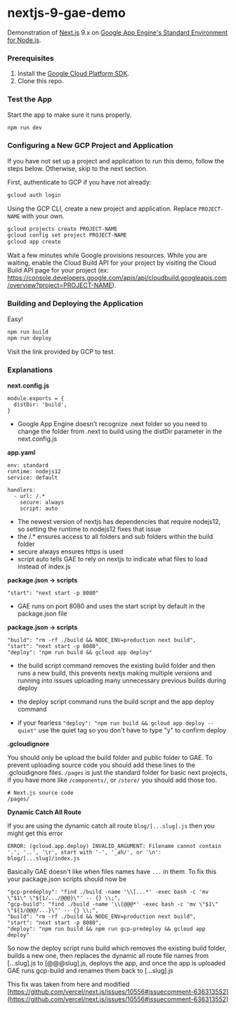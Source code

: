 # nextjs-9-gae-demo

Demonstration of [Next.js](https://nextjs.org) 9.x on [Google App Engine's Standard Environment for Node.js](https://cloud.google.com/appengine/docs/standard/nodejs/).

### Prerequisites

1. Install the [Google Cloud Platform SDK](https://cloud.google.com/sdk/).
2. Clone this repo.

### Test the App

Start the app to make sure it runs properly.

```sh
npm run dev
```

### Configuring a New GCP Project and Application

If you have not set up a project and application to run this demo, follow the steps below. Otherwise, skip to the next section.

First, authenticate to GCP if you have not already:

```sh
gcloud auth login
```

Using the GCP CLI, create a new project and application. Replace `PROJECT-NAME` with your own.

```sh
gcloud projects create PROJECT-NAME
gcloud config set project PROJECT-NAME
gcloud app create
```

Wait a few minutes while Google provisions resources. While you are waiting, enable the Cloud Build API for your project by visiting the Cloud Build API page for your project (ex: https://console.developers.google.com/apis/api/cloudbuild.googleapis.com/overview?project=PROJECT-NAME).

### Building and Deploying the Application

Easy!

```sh
npm run build
npm run deploy
```

Visit the link provided by GCP to test.

### Explanations

**next.config.js**

```
module.exports = {
  distDir: 'build',
}
```

- Google App Engine doesn't recognize .next folder so you need to change the folder from .next to build using the distDir parameter in the next.config.js

**app.yaml**

```
env: standard
runtime: nodejs12
service: default

handlers:
  - url: /.*
    secure: always
    script: auto
```

- The newest version of nextjs has dependencies that require nodejs12, so setting the runtime to nodejs12 fixes that issue
- the /.\* ensures access to all folders and sub folders within the build folder
- secure always ensures https is used
- script auto tells GAE to rely on nextjs to indicate what files to load instead of index.js

**package.json -> scripts**

`"start": "next start -p 8080"`

- GAE runs on port 8080 and uses the start script by default in the package.json file

**package.json -> scripts**

```
"build": "rm -rf ./build && NODE_ENV=production next build",
"start": "next start -p 8080",
"deploy": "npm run build && gcloud app deploy"
```

- the build script command removes the existing build folder and then runs a new build, this prevents nextjs making multiple versions and running into issues uploading many unnecessary previous builds during deploy

- the deploy script command runs the build script and the app deploy command
- if your fearless `"deploy": "npm run build && gcloud app deploy --quiet"` use the quiet tag so you don't have to type "y" to confirm deploy

**.gcloudignore**

You should only be upload the build folder and public folder to GAE. To prevent uploading source code you should add these lines to the .gcloudignore files. `/pages` is just the standard folder for basic next projects, if you have more like `/components/`, or `/store/` you should add those too.

```
# Next.js source code
/pages/
```

**Dynamic Catch All Route**

If you are using the dynamic catch all route `blog/[...slug].js` then you might get this error

`ERROR: (gcloud.app.deploy) INVALID_ARGUMENT: Filename cannot contain '.', '..', '\r', start with '-', '_ah/', or '\n': blog/[...slug]/index.js`

Basically GAE doesn't like when files names have `...` in them. To fix this your package.json scripts should now be

```
"gcp-predeploy": "find ./build -name '\\[...*' -exec bash -c 'mv \"$1\" \"${1/.../@@@}\"' -- {} \\;",
"gcp-build": "find ./build -name '\\[@@@*' -exec bash -c 'mv \"$1\" \"${1/@@@/...}\"' -- {} \\;",
"build": "rm -rf ./build && NODE_ENV=production next build",
"start": "next start -p 8080",
"deploy": "npm run build && npm run gcp-predeploy && gcloud app deploy"
```

So now the deploy script runs build which removes the existing build folder, builds a new one, then replaces the dynamic all route file names from [...slug].js to [@@@slug].js, deploys the app, and once the app is uploaded GAE runs gcp-build and renames them back to [...slug].js

This fix was taken from here and modified [https://github.com/vercel/next.js/issues/10556#issuecomment-636313552](https://github.com/vercel/next.js/issues/10556#issuecomment-636313552)
